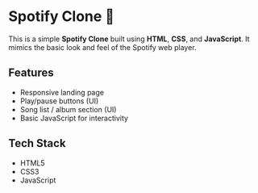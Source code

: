 

# Spotify Clone 🎵

This is a simple **Spotify Clone** built using **HTML**, **CSS**, and **JavaScript**. It mimics the basic look and feel of the Spotify web player.

##  Features

- Responsive landing page
- Play/pause buttons (UI)
- Song list / album section (UI)
- Basic JavaScript for interactivity

##  Tech Stack

- HTML5
- CSS3
- JavaScript
